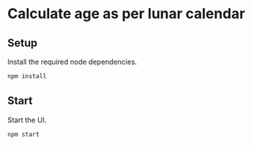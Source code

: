 # Calculate age as per lunar calendar

## Setup

Install the required node dependencies.

```bash
npm install
```

## Start

Start the UI.

```bat
npm start
```
